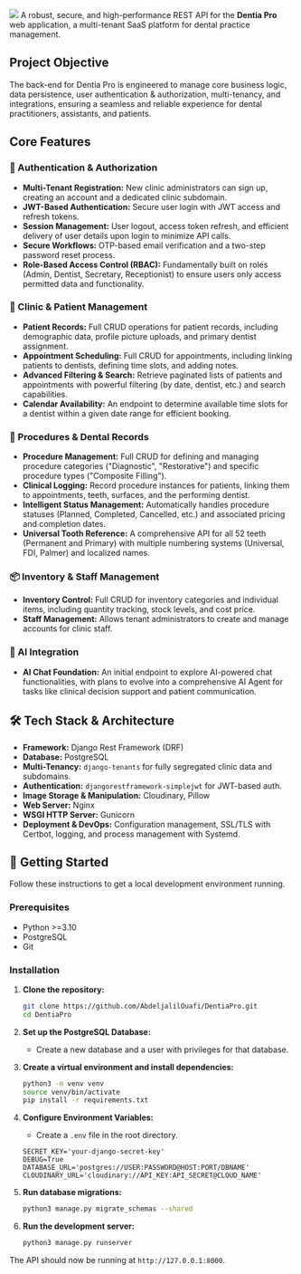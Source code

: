![](https://res.cloudinary.com/dqeyi8yx1/image/upload/v1753661484/DentiaPro_Thumbnail_duokt6.jpg)
A robust, secure, and high-performance REST API for the **Dentia Pro** web application, a multi-tenant SaaS platform for dental practice management.

## Project Objective

The back-end for Dentia Pro is engineered to manage core business logic, data persistence, user authentication & authorization, multi-tenancy, and integrations, ensuring a seamless and reliable experience for dental practitioners, assistants, and patients.

## Core Features

### 🔑 Authentication & Authorization
*   **Multi-Tenant Registration:** New clinic administrators can sign up, creating an account and a dedicated clinic subdomain.
*   **JWT-Based Authentication:** Secure user login with JWT access and refresh tokens.
*   **Session Management:** User logout, access token refresh, and efficient delivery of user details upon login to minimize API calls.
*   **Secure Workflows:** OTP-based email verification and a two-step password reset process.
*   **Role-Based Access Control (RBAC):** Fundamentally built on roles (Admin, Dentist, Secretary, Receptionist) to ensure users only access permitted data and functionality.

### 🏥 Clinic & Patient Management
*   **Patient Records:** Full CRUD operations for patient records, including demographic data, profile picture uploads, and primary dentist assignment.
*   **Appointment Scheduling:** Full CRUD for appointments, including linking patients to dentists, defining time slots, and adding notes.
*   **Advanced Filtering & Search:** Retrieve paginated lists of patients and appointments with powerful filtering (by date, dentist, etc.) and search capabilities.
*   **Calendar Availability:** An endpoint to determine available time slots for a dentist within a given date range for efficient booking.

### 🦷 Procedures & Dental Records
*   **Procedure Management:** Full CRUD for defining and managing procedure categories ("Diagnostic", "Restorative") and specific procedure types ("Composite Filling").
*   **Clinical Logging:** Record procedure instances for patients, linking them to appointments, teeth, surfaces, and the performing dentist.
*   **Intelligent Status Management:** Automatically handles procedure statuses (Planned, Completed, Cancelled, etc.) and associated pricing and completion dates.
*   **Universal Tooth Reference:** A comprehensive API for all 52 teeth (Permanent and Primary) with multiple numbering systems (Universal, FDI, Palmer) and localized names.

### 📦 Inventory & Staff Management
*   **Inventory Control:** Full CRUD for inventory categories and individual items, including quantity tracking, stock levels, and cost price.
*   **Staff Management:** Allows tenant administrators to create and manage accounts for clinic staff.

### 🤖 AI Integration
*   **AI Chat Foundation:** An initial endpoint to explore AI-powered chat functionalities, with plans to evolve into a comprehensive AI Agent for tasks like clinical decision support and patient communication.

## 🛠️ Tech Stack & Architecture

*   **Framework:** Django Rest Framework (DRF)
*   **Database:** PostgreSQL
*   **Multi-Tenancy:** `django-tenants` for fully segregated clinic data and subdomains.
*   **Authentication:** `djangorestframework-simplejwt` for JWT-based auth.
*   **Image Storage & Manipulation:** Cloudinary, Pillow
*   **Web Server:** Nginx
*   **WSGI HTTP Server:** Gunicorn
*   **Deployment & DevOps:** Configuration management, SSL/TLS with Certbot, logging, and process management with Systemd.

## 🚀 Getting Started

Follow these instructions to get a local development environment running.

### **Prerequisites**
*   Python >=3.10
*   PostgreSQL
*   Git

### **Installation**

1.  **Clone the repository:**
    ```sh
    git clone https://github.com/AbdeljalilOuafi/DentiaPro.git
    cd DentiaPro
    ```

2.  **Set up the PostgreSQL Database:**
    *   Create a new database and a user with privileges for that database.

3.  **Create a virtual environment and install dependencies:**
    ```sh
    python3 -m venv venv
    source venv/bin/activate
    pip install -r requirements.txt
    ```

4.  **Configure Environment Variables:**
    *   Create a `.env` file in the root directory.
    ```env
    SECRET_KEY='your-django-secret-key'
    DEBUG=True
    DATABASE_URL='postgres://USER:PASSWORD@HOST:PORT/DBNAME'
    CLOUDINARY_URL='cloudinary://API_KEY:API_SECRET@CLOUD_NAME'
    ```

5.  **Run database migrations:**
    ```sh
    python3 manage.py migrate_schemas --shared
    ```

6.  **Run the development server:**
    ```sh
    python3 manage.py runserver
    ```

The API should now be running at `http://127.0.0.1:8000`.